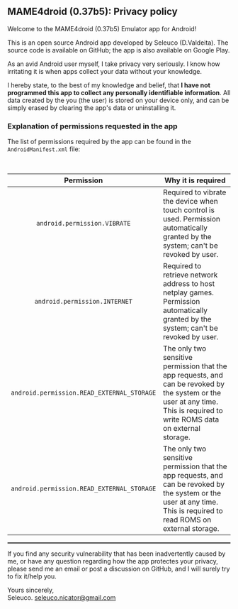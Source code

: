 ## MAME4droid (0.37b5): Privacy policy

Welcome to the MAME4droid (0.37b5) Emulator app for Android!

This is an open source Android app developed by Seleuco (D.Valdeita). The source code is available on GitHub; the app is also available on Google Play.

As an avid Android user myself, I take privacy very seriously.
I know how irritating it is when apps collect your data without your knowledge.

I hereby state, to the best of my knowledge and belief, that <b>I have not programmed this app to collect any personally identifiable information</b>. All data created by the you (the user) is stored on your device only, and can be simply erased by clearing the app's data or uninstalling it.

### Explanation of permissions requested in the app

The list of permissions required by the app can be found in the `AndroidManifest.xml` file:

<br/>

| Permission | Why it is required |
| :---: | --- |
| `android.permission.VIBRATE` | Required to vibrate the device when touch control is used. Permission automatically granted by the system; can't be revoked by user. |
| `android.permission.INTERNET` | Required to retrieve network address to host netplay games. Permission automatically granted by the system; can't be revoked by user. |
| `android.permission.READ_EXTERNAL_STORAGE` | The only two sensitive permission that the app requests, and can be revoked by the system or the user at any time. This is required to write ROMS data on external storage.|
| `android.permission.READ_EXTERNAL_STORAGE` | The only two sensitive permission that the app requests, and can be revoked by the system or the user at any time. This is required to read ROMS on external storage.|


 <hr style="border:1px solid gray">

If you find any security vulnerability that has been inadvertently caused by me, or have any question regarding how the app protectes your privacy, please send me an email or post a discussion on GitHub, and I will surely try to fix it/help you.

Yours sincerely,  
Seleuco.
seleuco.nicator@gmail.com